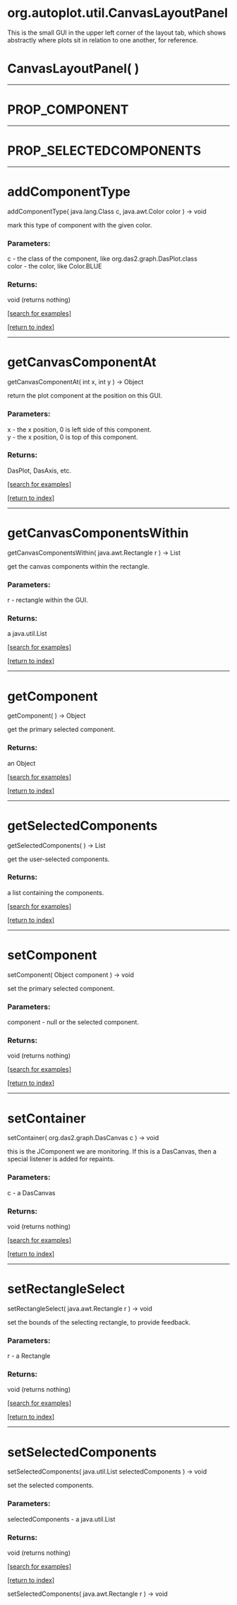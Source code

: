 # org.autoplot.util.CanvasLayoutPanel

This is the small GUI in the upper left corner of the layout tab, which
 shows abstractly where plots sit in relation to one another, for
 reference.

# CanvasLayoutPanel( )


***
<a name="PROP_COMPONENT"></a>
# PROP_COMPONENT



***
<a name="PROP_SELECTEDCOMPONENTS"></a>
# PROP_SELECTEDCOMPONENTS



***
<a name="addComponentType"></a>
# addComponentType
addComponentType( java.lang.Class c, java.awt.Color color ) &rarr; void

mark this type of component with the given color.

### Parameters:
c - the class of the component, like org.das2.graph.DasPlot.class
<br>color - the color, like Color.BLUE

### Returns:
void (returns nothing)


<a href="https://github.com/autoplot/dev/search?q=addComponentType&unscoped_q=addComponentType">[search for examples]</a>

<a href="https://github.com/autoplot/documentation/blob/master/javadoc/index-all.md">[return to index]</a>

***
<a name="getCanvasComponentAt"></a>
# getCanvasComponentAt
getCanvasComponentAt( int x, int y ) &rarr; Object

return the plot component at the position on this GUI.

### Parameters:
x - the x position, 0 is left side of this component.
<br>y - the x position, 0 is top of this component.

### Returns:
DasPlot, DasAxis, etc.

<a href="https://github.com/autoplot/dev/search?q=getCanvasComponentAt&unscoped_q=getCanvasComponentAt">[search for examples]</a>

<a href="https://github.com/autoplot/documentation/blob/master/javadoc/index-all.md">[return to index]</a>

***
<a name="getCanvasComponentsWithin"></a>
# getCanvasComponentsWithin
getCanvasComponentsWithin( java.awt.Rectangle r ) &rarr; List

get the canvas components within the rectangle.

### Parameters:
r - rectangle within the GUI.

### Returns:
a java.util.List


<a href="https://github.com/autoplot/dev/search?q=getCanvasComponentsWithin&unscoped_q=getCanvasComponentsWithin">[search for examples]</a>

<a href="https://github.com/autoplot/documentation/blob/master/javadoc/index-all.md">[return to index]</a>

***
<a name="getComponent"></a>
# getComponent
getComponent(  ) &rarr; Object

get the primary selected component.

### Returns:
an Object


<a href="https://github.com/autoplot/dev/search?q=getComponent&unscoped_q=getComponent">[search for examples]</a>

<a href="https://github.com/autoplot/documentation/blob/master/javadoc/index-all.md">[return to index]</a>

***
<a name="getSelectedComponents"></a>
# getSelectedComponents
getSelectedComponents(  ) &rarr; List

get the user-selected components.

### Returns:
a list containing the components.

<a href="https://github.com/autoplot/dev/search?q=getSelectedComponents&unscoped_q=getSelectedComponents">[search for examples]</a>

<a href="https://github.com/autoplot/documentation/blob/master/javadoc/index-all.md">[return to index]</a>

***
<a name="setComponent"></a>
# setComponent
setComponent( Object component ) &rarr; void

set the primary selected component.

### Parameters:
component - null or the selected component.

### Returns:
void (returns nothing)


<a href="https://github.com/autoplot/dev/search?q=setComponent&unscoped_q=setComponent">[search for examples]</a>

<a href="https://github.com/autoplot/documentation/blob/master/javadoc/index-all.md">[return to index]</a>

***
<a name="setContainer"></a>
# setContainer
setContainer( org.das2.graph.DasCanvas c ) &rarr; void

this is the JComponent we are monitoring.  If this is a
 DasCanvas, then a special listener is added for repaints.

### Parameters:
c - a DasCanvas

### Returns:
void (returns nothing)


<a href="https://github.com/autoplot/dev/search?q=setContainer&unscoped_q=setContainer">[search for examples]</a>

<a href="https://github.com/autoplot/documentation/blob/master/javadoc/index-all.md">[return to index]</a>

***
<a name="setRectangleSelect"></a>
# setRectangleSelect
setRectangleSelect( java.awt.Rectangle r ) &rarr; void

set the bounds of the selecting rectangle, to provide feedback.

### Parameters:
r - a Rectangle

### Returns:
void (returns nothing)


<a href="https://github.com/autoplot/dev/search?q=setRectangleSelect&unscoped_q=setRectangleSelect">[search for examples]</a>

<a href="https://github.com/autoplot/documentation/blob/master/javadoc/index-all.md">[return to index]</a>

***
<a name="setSelectedComponents"></a>
# setSelectedComponents
setSelectedComponents( java.util.List selectedComponents ) &rarr; void

set the selected components.

### Parameters:
selectedComponents - a java.util.List

### Returns:
void (returns nothing)


<a href="https://github.com/autoplot/dev/search?q=setSelectedComponents&unscoped_q=setSelectedComponents">[search for examples]</a>

<a href="https://github.com/autoplot/documentation/blob/master/javadoc/index-all.md">[return to index]</a>

setSelectedComponents( java.awt.Rectangle r ) &rarr; void<br>

